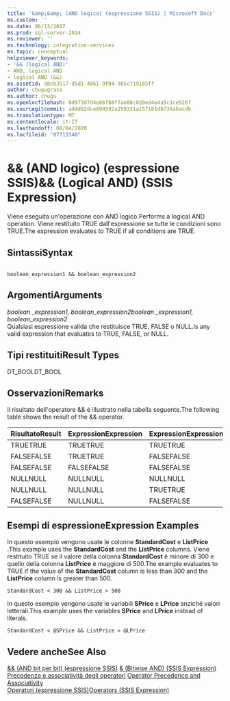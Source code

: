 ```yaml
---
title: '&amp;&amp; (AND logico) (espressione SSIS) | Microsoft Docs'
ms.custom: ''
ms.date: 06/13/2017
ms.prod: sql-server-2014
ms.reviewer: ''
ms.technology: integration-services
ms.topic: conceptual
helpviewer_keywords:
- '&& (logical AND)'
- AND, logical AND
- logical AND (&&)
ms.assetid: a8cb3517-d5d1-4861-9f04-905c719185ff
author: chugugrace
ms.author: chugu
ms.openlocfilehash: 8d973d7d4e86f88f7ae88c820ed4e4a5c1ce526f
ms.sourcegitcommit: ad4d92dce894592a259721a1571b1d8736abacdb
ms.translationtype: MT
ms.contentlocale: it-IT
ms.lasthandoff: 08/04/2020
ms.locfileid: "87713348"
---
```

# <a name="ampamp-logical-and-ssis-expression"></a><span data-ttu-id="20741-102">&amp;&amp; (AND logico) (espressione SSIS)</span><span class="sxs-lookup"><span data-stu-id="20741-102">&amp;&amp; (Logical AND) (SSIS Expression)</span></span>
  <span data-ttu-id="20741-103">Viene eseguita un'operazione con AND logico.</span><span class="sxs-lookup"><span data-stu-id="20741-103">Performs a logical AND operation.</span></span> <span data-ttu-id="20741-104">Viene restituito TRUE dall'espressione se tutte le condizioni sono TRUE.</span><span class="sxs-lookup"><span data-stu-id="20741-104">The expression evaluates to TRUE if all conditions are TRUE.</span></span>  
  
## <a name="syntax"></a><span data-ttu-id="20741-105">Sintassi</span><span class="sxs-lookup"><span data-stu-id="20741-105">Syntax</span></span>  
  
```  
  
boolean_expression1 && boolean_expression2  
```  
  
## <a name="arguments"></a><span data-ttu-id="20741-106">Argomenti</span><span class="sxs-lookup"><span data-stu-id="20741-106">Arguments</span></span>  
 <span data-ttu-id="20741-107">*boolean _expression1, boolean_expression2*</span><span class="sxs-lookup"><span data-stu-id="20741-107">*boolean _expression1, boolean_expression2*</span></span>  
 <span data-ttu-id="20741-108">Qualsiasi espressione valida che restituisce TRUE, FALSE o NULL.</span><span class="sxs-lookup"><span data-stu-id="20741-108">Is any valid expression that evaluates to TRUE, FALSE, or NULL.</span></span>  
  
## <a name="result-types"></a><span data-ttu-id="20741-109">Tipi restituiti</span><span class="sxs-lookup"><span data-stu-id="20741-109">Result Types</span></span>  
 <span data-ttu-id="20741-110">DT_BOOL</span><span class="sxs-lookup"><span data-stu-id="20741-110">DT_BOOL</span></span>  
  
## <a name="remarks"></a><span data-ttu-id="20741-111">Osservazioni</span><span class="sxs-lookup"><span data-stu-id="20741-111">Remarks</span></span>  
 <span data-ttu-id="20741-112">Il risultato dell'operatore && è illustrato nella tabella seguente.</span><span class="sxs-lookup"><span data-stu-id="20741-112">The following table shows the result of the && operator.</span></span>  
  
|<span data-ttu-id="20741-113">Risultato</span><span class="sxs-lookup"><span data-stu-id="20741-113">Result</span></span>|<span data-ttu-id="20741-114">Expression</span><span class="sxs-lookup"><span data-stu-id="20741-114">Expression</span></span>|<span data-ttu-id="20741-115">Expression</span><span class="sxs-lookup"><span data-stu-id="20741-115">Expression</span></span>|  
|------------|----------------|----------------|  
|<span data-ttu-id="20741-116">TRUE</span><span class="sxs-lookup"><span data-stu-id="20741-116">TRUE</span></span>|<span data-ttu-id="20741-117">TRUE</span><span class="sxs-lookup"><span data-stu-id="20741-117">TRUE</span></span>|<span data-ttu-id="20741-118">TRUE</span><span class="sxs-lookup"><span data-stu-id="20741-118">TRUE</span></span>|  
|<span data-ttu-id="20741-119">FALSE</span><span class="sxs-lookup"><span data-stu-id="20741-119">FALSE</span></span>|<span data-ttu-id="20741-120">TRUE</span><span class="sxs-lookup"><span data-stu-id="20741-120">TRUE</span></span>|<span data-ttu-id="20741-121">FALSE</span><span class="sxs-lookup"><span data-stu-id="20741-121">FALSE</span></span>|  
|<span data-ttu-id="20741-122">FALSE</span><span class="sxs-lookup"><span data-stu-id="20741-122">FALSE</span></span>|<span data-ttu-id="20741-123">FALSE</span><span class="sxs-lookup"><span data-stu-id="20741-123">FALSE</span></span>|<span data-ttu-id="20741-124">FALSE</span><span class="sxs-lookup"><span data-stu-id="20741-124">FALSE</span></span>|  
|<span data-ttu-id="20741-125">NULL</span><span class="sxs-lookup"><span data-stu-id="20741-125">NULL</span></span>|<span data-ttu-id="20741-126">NULL</span><span class="sxs-lookup"><span data-stu-id="20741-126">NULL</span></span>|<span data-ttu-id="20741-127">NULL</span><span class="sxs-lookup"><span data-stu-id="20741-127">NULL</span></span>|  
|<span data-ttu-id="20741-128">NULL</span><span class="sxs-lookup"><span data-stu-id="20741-128">NULL</span></span>|<span data-ttu-id="20741-129">NULL</span><span class="sxs-lookup"><span data-stu-id="20741-129">NULL</span></span>|<span data-ttu-id="20741-130">TRUE</span><span class="sxs-lookup"><span data-stu-id="20741-130">TRUE</span></span>|  
|<span data-ttu-id="20741-131">FALSE</span><span class="sxs-lookup"><span data-stu-id="20741-131">FALSE</span></span>|<span data-ttu-id="20741-132">NULL</span><span class="sxs-lookup"><span data-stu-id="20741-132">NULL</span></span>|<span data-ttu-id="20741-133">FALSE</span><span class="sxs-lookup"><span data-stu-id="20741-133">FALSE</span></span>|  
  
## <a name="expression-examples"></a><span data-ttu-id="20741-134">Esempi di espressione</span><span class="sxs-lookup"><span data-stu-id="20741-134">Expression Examples</span></span>  
 <span data-ttu-id="20741-135">In questo esempio vengono usate le colonne **StandardCost** e **ListPrice** .</span><span class="sxs-lookup"><span data-stu-id="20741-135">This example uses the **StandardCost** and the **ListPrice** columns.</span></span> <span data-ttu-id="20741-136">Viene restituito TRUE se il valore della colonna **StandardCost** è minore di 300 e quello della colonna **ListPrice** è maggiore di 500.</span><span class="sxs-lookup"><span data-stu-id="20741-136">The example evaluates to TRUE if the value of the **StandardCost** column is less than 300 and the **ListPrice** column is greater than 500.</span></span>  
  
```  
StandardCost < 300 && ListPrice > 500  
```  
  
 <span data-ttu-id="20741-137">In questo esempio vengono usate le variabili **SPrice** e **LPrice** anziché valori letterali.</span><span class="sxs-lookup"><span data-stu-id="20741-137">This example uses the variables **SPrice** and **LPrice** instead of literals.</span></span>  
  
```  
StandardCost < @SPrice && ListPrice > @LPrice  
```  
  
## <a name="see-also"></a><span data-ttu-id="20741-138">Vedere anche</span><span class="sxs-lookup"><span data-stu-id="20741-138">See Also</span></span>  
 <span data-ttu-id="20741-139">[&& &#40;AND bit per bit&#41; &#40;espressione SSIS&#41;](bitwise-and-ssis-expression.md) </span><span class="sxs-lookup"><span data-stu-id="20741-139">[& &#40;Bitwise AND&#41; &#40;SSIS Expression&#41;](bitwise-and-ssis-expression.md) </span></span>  
 <span data-ttu-id="20741-140">[Precedenza e associatività degli operatori](operator-precedence-and-associativity.md) </span><span class="sxs-lookup"><span data-stu-id="20741-140">[Operator Precedence and Associativity](operator-precedence-and-associativity.md) </span></span>  
 [<span data-ttu-id="20741-141">Operatori &#40;espressione SSIS&#41;</span><span class="sxs-lookup"><span data-stu-id="20741-141">Operators &#40;SSIS Expression&#41;</span></span>](operators-ssis-expression.md)  
  
  
